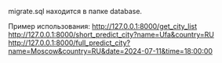 migrate.sql находится в папке database.

Пример использования:
http://127.0.0.1:8000/get_city_list
http://127.0.0.1:8000/short_predict_city?name=Ufa&country=RU
http://127.0.0.1:8000/full_predict_city?name=Moscow&country=RU&date=2024-07-11&time=18:00:00


